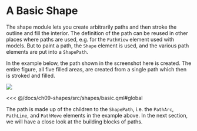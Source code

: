 # A Basic Shape

The shape module lets you create arbitrarily paths and then stroke the outline and fill the interior. The definition of the path can be reused in other places where paths are used, e.g. for the ``PathView`` element used with models. But to paint a path, the ``Shape`` element is used, and the various path elements are put into a ``ShapePath``.

In the example below, the path shown in the screenshot here is created. The entire figure, all five filled areas, are created from a single path which then is stroked and filled.

![](./assets/automatic/basic.png)

<<< @/docs/ch09-shapes/src/shapes/basic.qml#global

The path is made up of the children to the ``ShapePath``, i.e. the ``PathArc``, ``PathLine``, and ``PathMove`` elements in the example above. In the next section, we will have a close look at the building blocks of paths.
